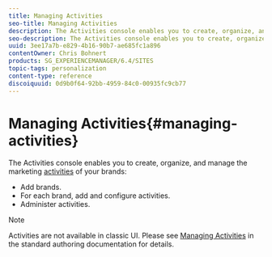 ```yaml
---
title: Managing Activities
seo-title: Managing Activities
description: The Activities console enables you to create, organize, and manage the marketing activities of your brands.
seo-description: The Activities console enables you to create, organize, and manage the marketing activities of your brands.
uuid: 3ee17a7b-e829-4b16-90b7-ae685fc1a896
contentOwner: Chris Bohnert
products: SG_EXPERIENCEMANAGER/6.4/SITES
topic-tags: personalization
content-type: reference
discoiquuid: 0d9b0f64-92bb-4959-84c0-00935fc9cb77
---
```


# Managing Activities{#managing-activities}

The Activities console enables you to create, organize, and manage the marketing [activities](../../../sites/classic-ui-authoring/using/classic-personalization.md#main-pars-title-44) of your brands:

* Add brands. 
* For each brand, add and configure activities. 
* Administer activities.

>[!NOTE]
>
>Activities are not available in classic UI. Please see [Managing Activities](../../../sites/authoring/using/activitylib.md) in the standard authoring documentation for details.

